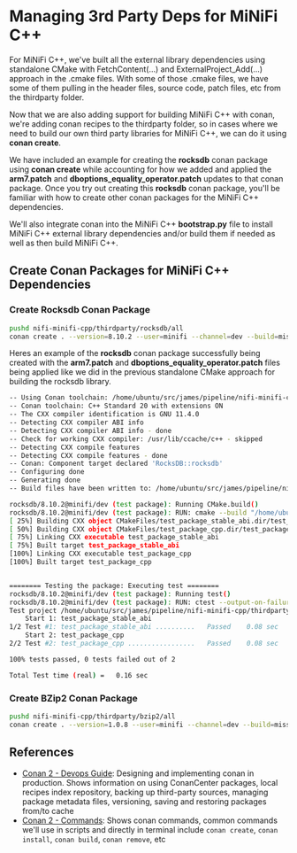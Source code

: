 # Managing 3rd Party Deps for MiNiFi C++

For MiNiFi C++, we've built all the external library dependencies using standalone CMake with FetchContent(...) and ExternalProject_Add(...) approach in the .cmake files. With some of those .cmake files, we have some of them pulling in the header files, source code, patch files, etc from the thirdparty folder. 

Now that we are also adding support for building MiNiFi C++ with conan, we're adding conan recipes to the thirdparty folder, so in cases where we need to build our own third party libraries for MiNiFi C++, we can do it using **conan create**.

We have included an example for creating the **rocksdb** conan package using **conan create** while accounting for how we added and applied the **arm7.patch** and **dboptions_equality_operator.patch** updates to that conan package. Once you try out creating this **rocksdb** conan package, you'll be familiar with how to create other conan packages for the MiNiFi C++ dependencies. 

We'll also integrate conan into the MiNiFi C++ **bootstrap.py** file to install MiNiFi C++ external library dependencies and/or build them if needed as well as then build MiNiFi C++.

## Create Conan Packages for MiNiFi C++ Dependencies

### Create Rocksdb Conan Package

~~~bash
pushd nifi-minifi-cpp/thirdparty/rocksdb/all
conan create . --version=8.10.2 --user=minifi --channel=dev --build=missing -pr=$HOME/src/james/pipeline/nifi-minifi-cpp/etc/build/conan/profiles/release-linux
~~~

Heres an example of the **rocksdb** conan package successfully being created with the **arm7.patch** and **dboptions_equality_operator.patch** files being applied like we did in the previous standalone CMake approach for building the rocksdb library.

~~~bash
-- Using Conan toolchain: /home/ubuntu/src/james/pipeline/nifi-minifi-cpp/thirdparty/rocksdb/all/test_package/build/gcc-11-x86_64-gnu20-release/generators/conan_toolchain.cmake
-- Conan toolchain: C++ Standard 20 with extensions ON
-- The CXX compiler identification is GNU 11.4.0
-- Detecting CXX compiler ABI info
-- Detecting CXX compiler ABI info - done
-- Check for working CXX compiler: /usr/lib/ccache/c++ - skipped
-- Detecting CXX compile features
-- Detecting CXX compile features - done
-- Conan: Component target declared 'RocksDB::rocksdb'
-- Configuring done
-- Generating done
-- Build files have been written to: /home/ubuntu/src/james/pipeline/nifi-minifi-cpp/thirdparty/rocksdb/all/test_package/build/gcc-11-x86_64-gnu20-release

rocksdb/8.10.2@minifi/dev (test package): Running CMake.build()
rocksdb/8.10.2@minifi/dev (test package): RUN: cmake --build "/home/ubuntu/src/james/pipeline/nifi-minifi-cpp/thirdparty/rocksdb/all/test_package/build/gcc-11-x86_64-gnu20-release" -- -j20
[ 25%] Building CXX object CMakeFiles/test_package_stable_abi.dir/test_package_stable_abi.cpp.o
[ 50%] Building CXX object CMakeFiles/test_package_cpp.dir/test_package.cpp.o
[ 75%] Linking CXX executable test_package_stable_abi
[ 75%] Built target test_package_stable_abi
[100%] Linking CXX executable test_package_cpp
[100%] Built target test_package_cpp


======== Testing the package: Executing test ========
rocksdb/8.10.2@minifi/dev (test package): Running test()
rocksdb/8.10.2@minifi/dev (test package): RUN: ctest --output-on-failure -C Release
Test project /home/ubuntu/src/james/pipeline/nifi-minifi-cpp/thirdparty/rocksdb/all/test_package/build/gcc-11-x86_64-gnu20-release
    Start 1: test_package_stable_abi
1/2 Test #1: test_package_stable_abi ..........   Passed    0.08 sec
    Start 2: test_package_cpp
2/2 Test #2: test_package_cpp .................   Passed    0.08 sec

100% tests passed, 0 tests failed out of 2

Total Test time (real) =   0.16 sec
~~~

### Create BZip2 Conan Package

~~~bash
pushd nifi-minifi-cpp/thirdparty/bzip2/all
conan create . --version=1.0.8 --user=minifi --channel=dev --build=missing -pr=$HOME/src/james/pipeline/nifi-minifi-cpp/etc/build/conan/profiles/release-linux
~~~

## References

- [Conan 2 - Devops Guide](https://docs.conan.io/2/devops.html): Designing and implementing conan in production. Shows information on using ConanCenter packages, local recipes index repository, backing up third-party sources, managing package metadata files, versioning, saving and restoring packages from/to cache
- [Conan 2 - Commands](https://docs.conan.io/2/reference/commands.html): Shows conan commands, common commands we'll use in scripts and directly in terminal include `conan create`, `conan install`, `conan build`, `conan remove`, etc

